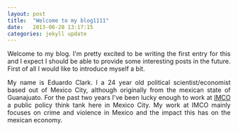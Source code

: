 ```yaml
---
layout: post
title:  "Welcome to my blog1111"
date:   2013-06-28 13:17:15
categories: jekyll update
---
```


<p align="justify">Welcome to my blog. I'm pretty excited to be writing the first entry for this and I expect I should be able to provide some interesting posts in the future. First of all I would like to introduce myself a bit. </p>

<p align="justify" >My name is Eduardo Clark. I a 24 year old political scientist/economist based out of Mexico City, although originally from the mexican state of Guanajuato. For the past two years I've been lucky enough to work at <a href="http://imco.org.mx" target="_blank">IMCO </a> a public policy think tank here in Mexico City. My work at IMCO mainly focuses on crime and violence in Mexico and the impact this has on the mexican economy.</p> 




